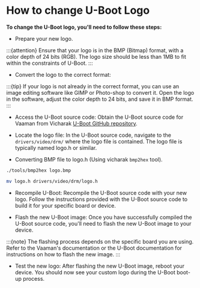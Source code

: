 # How to change U-Boot Logo

**To change the U-Boot logo, you'll need to follow these steps:**

- Prepare your new logo.

:::{attention}
Ensure that your logo is in the BMP (Bitmap) format, with a color depth of 24 bits (RGB).
The logo size should be less than 1MB to fit within the constraints of U-Boot.
:::

- Convert the logo to the correct format:

:::{tip}
If your logo is not already in the correct format,
you can use an image editing software like GIMP or Photo-shop to convert it.
Open the logo in the software, adjust the color depth to 24 bits, and save it in BMP format.
:::

- Access the U-Boot source code: Obtain the U-Boot source code for Vaaman from Vicharak [U-Boot GitHub repository](https://github.com/vicharak-in/u-boot-vicharak).

- Locate the logo file: In the U-Boot source code, navigate to the `drivers/video/drm/` where the logo file is contained.
  The logo file is typically named logo.h or similar.

- Converting BMP file to logo.h (Using vicharak `bmp2hex` tool).

```bash
./tools/bmp2hex logo.bmp

mv logo.h drivers/video/drm/logo.h
```

- Recompile U-Boot: Recompile the U-Boot source code with your new logo.
  Follow the instructions provided with the U-Boot source code to build it for your specific board or device.

- Flash the new U-Boot image: Once you have successfully compiled the U-Boot source code,
  you'll need to flash the new U-Boot image to your device.

:::{note}
The flashing process depends on the specific board you are using.
Refer to the Vaaman's documentation or the U-Boot documentation for instructions on how to flash the new image.
:::

- Test the new logo: After flashing the new U-Boot image, reboot your device.
  You should now see your custom logo during the U-Boot boot-up process.

